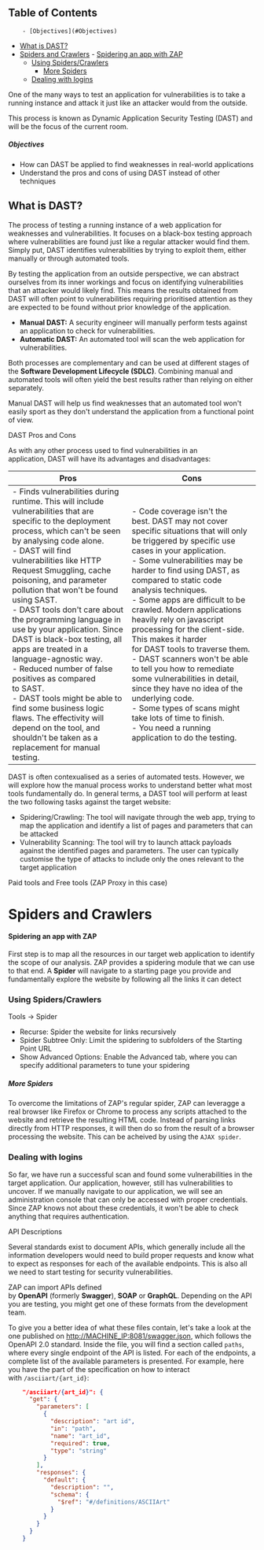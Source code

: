 ## Table of Contents

        - [Objectives](#Objectives)
  - [What is DAST?](#What\is\DAST?)
- [Spiders and Crawlers](#spiders\and\crawlers)
      - [Spidering an app with ZAP](#Spidering\an\app\with\ZAP)
    - [Using Spiders/Crawlers](#Using\Spiders/Crawlers)
        - [More Spiders](#More\Spiders)
    - [Dealing with logins](#Dealing\with\logins)

One of the many ways to test an application for vulnerabilities is to take a running instance and attack it just like an attacker would from the outside.

This process is known as Dynamic Application Security Testing (DAST) and will be the focus of the current room.

##### Objectives
- How can DAST be applied to find weaknesses in real-world applications
- Understand the pros and cons of using DAST instead of other techniques

## What is DAST?
The process of testing a running instance of a web application for weaknesses and vulnerabilities. It focuses on a black-box testing approach where vulnerabilities are found just like a regular attacker would find them. Simply put, DAST identifies vulnerabilities by trying to exploit them, either manually or through automated tools.


By testing the application from an outside perspective, we can abstract ourselves from its inner workings and focus on identifying vulnerabilities that an attacker would likely find. This means the results obtained from DAST will often point to vulnerabilities requiring prioritised attention as they are expected to be found without prior knowledge of the application.

- **Manual DAST:** A security engineer will manually perform tests against an application to check for vulnerabilities.
- **Automatic DAST:** An automated tool will scan the web application for vulnerabilities.

Both processes are complementary and can be used at different stages of the **Software Development Lifecycle (SDLC)**. Combining manual and automated tools will often yield the best results rather than relying on either separately.

Manual DAST will help us find weaknesses that an automated tool won't easily sport as they don't understand the application from a functional point of view.


DAST Pros and Cons

As with any other process used to find vulnerabilities in an application, DAST will have its advantages and disadvantages:

| Pros | Cons |
|---|---|
|- Finds vulnerabilities during runtime. This will include vulnerabilities that are specific to the deployment process, which can't be seen by analysing code alone.<br>- DAST will find vulnerabilities like HTTP Request Smuggling, cache poisoning, and parameter pollution that won't be found using SAST.<br>- DAST tools don't care about the programming language in use by your application. Since DAST is black-box testing, all apps are treated in a language-agnostic way.<br>- Reduced number of false positives as compared to SAST.<br>- DAST tools might be able to find some business logic flaws. The effectivity will depend on the tool, and shouldn't be taken as a replacement for manual testing.|- Code coverage isn't the best. DAST may not cover specific situations that will only be triggered by specific use cases in your application.<br>- Some vulnerabilities may be harder to find using DAST, as compared to static code analysis techniques.<br>- Some apps are difficult to be crawled. Modern applications heavily rely on javascript processing for the client-side. This makes it harder for DAST tools to traverse them.<br>- DAST scanners won't be able to tell you how to remediate some vulnerabilities in detail, since they have no idea of the underlying code.<br>- Some types of scans might take lots of time to finish.<br>- You need a running application to do the testing.|



DAST is often contexualised as a series of automated tests. However, we will explore how the manual process works to understand better what most tools fundamentally do. In general terms, a DAST tool will perform at least the two following tasks against the target website:
- Spidering/Crawling: The tool will navigate through the web app, trying to map the application and identify a list of pages and parameters that can be attacked
- Vulnerability Scanning: The tool will try to launch attack payloads against the identified pages and parameters. The user can typically customise the type of attacks to include only the ones relevant to the target application


Paid tools and Free tools (ZAP Proxy in this case) 




# Spiders and Crawlers
#### Spidering an app with ZAP
First step is to map all the resources in our target web application to identify the scope of our analysis. ZAP provides a spidering module that we can use to that end. A **Spider** will navigate to a starting page you provide and fundamentally explore the website by following all the links it can detect


### Using Spiders/Crawlers
Tools -> Spider
- Recurse: Spider the website for links recursively
- Spider Subtree Only: Limit the spidering to subfolders of the Starting Point URL
- Show Advanced Options: Enable the Advanced tab, where you can specify additional parameters to tune your spidering

##### More Spiders
To overcome the limitations of ZAP's regular spider, ZAP can leveragge a real browser like Firefox or Chrome to process any scripts attached to the website and retrieve the resulting HTML code. Instead of parsing links directly from HTTP responses, it will then do so from the result of a browser processing the website. This can be acheived by using the `AJAX spider`.


### Dealing with logins
So far, we have run a successful scan and found some vulnerabilities in the target application. Our application, however, still has vulnerabilities to uncover. If we manually navigate to our application, we will see an administration console that can only be accessed with proper credentials. Since ZAP knows not about these credentials, it won't be able to check anything that requires authentication.


API Descriptions

Several standards exist to document APIs, which generally include all the information developers would need to build proper requests and know what to expect as responses for each of the available endpoints. This is also all we need to start testing for security vulnerabilities.

ZAP can import APIs defined by **OpenAPI** (formerly **Swagger**), **SOAP** or **GraphQL**. Depending on the API you are testing, you might get one of these formats from the development team.

To give you a better idea of what these files contain, let's take a look at the one published on [http://MACHINE_IP:8081/swagger.json](http://machine_ip:8081/swagger.json), which follows the OpenAPI 2.0 standard. Inside the file, you will find a section called `paths`, where every single endpoint of the API is listed. For each of the endpoints, a complete list of the available parameters is presented. For example, here you have the part of the specification on how to interact with `/asciiart/{art_id}`:

```json
    "/asciiart/{art_id}": {
      "get": {
        "parameters": [
          {
            "description": "art id",
            "in": "path",
            "name": "art_id",
            "required": true,
            "type": "string"
          }
        ],
        "responses": {
          "default": {
            "description": "",
            "schema": {
              "$ref": "#/definitions/ASCIIArt"
            }
          }
        }
      }
    }
```

























